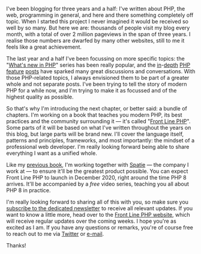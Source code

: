 I've been blogging for three years and a half: I've written about PHP, the web, programming in general, and here and there something completely off topic. When I started this project I never imagined it would be received so well by so many. But here we are: thousands of people visit my blog every month, with a total of over 2 million pageviews in the span of three years. I realise those numbers are dwarfed by many other websites, still to me it feels like a great achievement.

The last year and a half I've been focussing on more specific topics: the "[What's new in PHP](/blog/new-in-php-8)" series has been really popular, and the [in](/blog/attributes-in-php-8)-[depth](/blog/jit-in-real-life-web-applications) [PHP](/blog/constructor-promotion-in-php-8) [feature](/blog/php-8-named-arguments) [posts](/blog/php-8-match-or-switch) have sparked many great discussions and conversations. With those PHP-related topics, I always envisioned them to be part of a greater whole and not separate posts. I've been trying to tell the story of modern PHP for a while now, and I'm trying to make it as focussed and of the highest quality as possible.

So that's why I'm introducing the next chapter, or better said: a bundle of chapters. I'm working on a book that teaches you modern PHP, its best practices and the community surrounding it — it's called "[Front Line PHP](*https://front-line-php.com/)". Some parts of it will be based on what I've written throughout the years on this blog, but large parts will be brand new. I'll cover the language itself, patterns and principles, frameworks, and most importantly: the mindset of a professional web developer. I'm really looking forward being able to share everything I want as a unified whole.

Like my [previous book](*https://laravel-beyond-crud.com/), I'm working together with [Spatie](*https://spatie.be/) — the company I work at — to ensure it'll be the greatest product possible. You can expect Front Line PHP to launch in December 2020, right around the time PHP 8 arrives. It'll be accompanied by a _free_ video series, teaching you all about PHP 8 in practice. 

I'm really looking forward to sharing all of this with you, so make sure you [subscribe to the dedicated newsletter](*https://front-line-php.com/) to receive all relevant updates. If you want to know a little more, head over to the [Front Line PHP website](*https://front-line-php.com/), which will receive regular updates over the coming weeks. I hope you're as excited as I am. If you have any questions or remarks, you're of course free to reach out to me via [Twitter](*https://twitter.com/brendt_gd) or [e-mail](mailto:brendt@stitcher.io).

Thanks!
